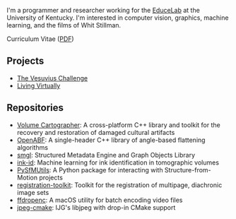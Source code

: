 I'm a programmer and researcher working for the [EduceLab](http://cs.uky.edu/dri) at the University of Kentucky. I'm interested in computer vision, graphics, machine learning, and the films of Whit Stillman.

Curriculum Vitae ([PDF](curriculum-vitae.pdf))

## Projects
- [The Vesuvius Challenge](https://scrollprize.org/)
- [Living Virtually](https://educelab.github.io/living-virtually/)

## Repositories
- [Volume Cartographer](https://github.com/educelab/volume-cartographer): A cross-platform C++ library and toolkit for the recovery and restoration of damaged cultural artifacts
- [OpenABF](https://gitlab.com/educelab/OpenABF): A single-header C++ library of angle-based flattening algorithms
- [smgl](https://gitlab.com/educelab/smgl): Structured Metadata Engine and Graph Objects Library
- [ink-id](https://github.com/educelab/ink-id): Machine learning for ink identification in tomographic volumes
- [PySfMUtils](https://gitlab.com/educelab/sfm-utils): A Python package for interacting with Structure-from-Motion projects
- [registration-toolkit](https://gitlab.com/educelab/registration-toolkit): Toolkit for the registration of multipage, diachronic image sets
- [ffdropenc](https://github.com/csparker247/ffdropenc): A macOS utility for batch encoding video files
- [jpeg-cmake](https://github.com/csparker247/jpeg-cmake): IJG's libjpeg with drop-in CMake support
